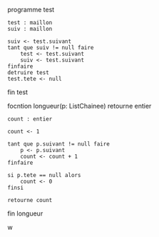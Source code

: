 programme test

	test : maillon
	suiv : maillon

	suiv <- test.suivant
	tant que suiv != null faire
		test <- test.suivant
		suiv <- test.suivant
	finfaire
	detruire test
	test.tete <- null

fin test

focntion longueur(p: ListChainee) retourne entier

	count : entier

	count <- 1

	tant que p.suivant != null faire
		p <- p.suivant
		count <- count + 1
	finfaire

	si p.tete == null alors
		count <- 0
	finsi

	retourne count
fin longueur

w